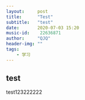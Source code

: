 ```yaml
---
layout:     post
title:      "Test"
subtitle:   "test"
date:       2020-07-03 15:20
music-id:    22636871
author:     "QJQ"
header-img: ""
tags:
    - 学习
---
```

## test

test123222222
